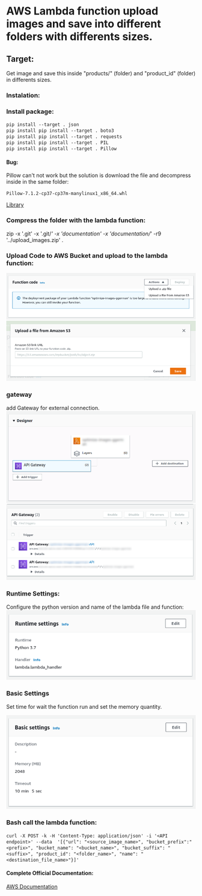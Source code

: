 # AWS Lambda function upload images and save into different folders with differents sizes.

## Target:
Get image and save this inside "products/" (folder) and "product_id" (folder) in differents sizes.

### Instalation:

### Install package:
```
pip install --target . json
pip install pip install --target . boto3
pip install pip install --target . requests
pip install pip install --target . PIL
pip install pip install --target . Pillow
```

#### Bug: 
Pillow can't not work but the solution is download the file and decompress inside in the same folder:
```
Pillow-7.1.2-cp37-cp37m-manylinux1_x86_64.whl
```
[Library](https://files.pythonhosted.org/packages/ab/f8/d3627cc230270a6a4eedee32974fbc8cb26c5fdb8710dd5ea70133640022/Pillow-7.1.2-cp37-cp37m-manylinux1_x86_64.whl#sha256=0e2a3bceb0fd4e0cb17192ae506d5f082b309ffe5fc370a5667959c9b2f85fa3)


### Compress the folder with the lambda function:
zip -x '.git' -x '.git/*' -x 'documentation' -x 'documentation/*' -r9 '../upload_images.zip' .

### Upload Code to AWS Bucket and upload to the lambda function:
![Box Function Code](documentation/function_code.png)
![Add the URL of the zip file](documentation/upload_a_file_from_amazone_s3.png)

### gateway
add Gateway for external connection.
![Designer](documentation/designer.png)
![Set Gateway](documentation/api_gateway.png)

### Runtime Settings:
Configure the python version and name of the lambda file and function:
![Runtime Settings](documentation/runtime_settings.png)


### Basic Settings
Set time for wait the function run and set the memory quantity.

![Basic Settings](documentation/basic_settings.png)




### Bash call the lambda function:
```
curl -X POST -k -H 'Content-Type: application/json' -i '<API endpoint>' --data  '[{"url": "<source_image_name>", "bucket_prefix":"<prefix>", "bucket_name": "<bucket_name>", "bucket_suffix": "<suffix>", "product_id": "<folder_name>", "name": "<destination_file_name>"}]' 
```

#### Complete Official Documentation:
[AWS Documentation](https://docs.aws.amazon.com/lambda/latest/dg/welcome.html)







